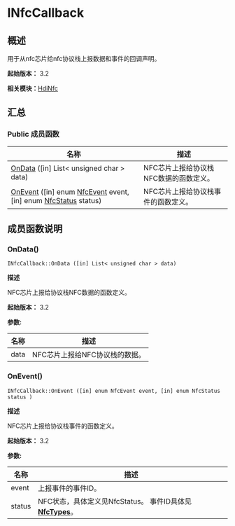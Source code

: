 # INfcCallback


## 概述

用于从nfc芯片给nfc协议栈上报数据和事件的回调声明。

**起始版本：** 3.2

**相关模块：**[HdiNfc](_hdi_nfc_v10.md)


## 汇总


### Public 成员函数

| 名称 | 描述 | 
| -------- | -------- |
| [OnData](#ondata) ([in] List&lt; unsigned char &gt; data) | NFC芯片上报给协议栈NFC数据的函数定义。  | 
| [OnEvent](#onevent) ([in] enum [NfcEvent](_hdi_nfc_v10.md#nfcevent) event, [in] enum [NfcStatus](_hdi_nfc_v10.md#nfcstatus) status) | NFC芯片上报给协议栈事件的函数定义。  | 


## 成员函数说明


### OnData()

```
INfcCallback::OnData ([in] List< unsigned char > data)
```
**描述**

NFC芯片上报给协议栈NFC数据的函数定义。

**起始版本：** 3.2

**参数:**

| 名称 | 描述 | 
| -------- | -------- |
| data | NFC芯片上报给NFC协议栈的数据。 | 


### OnEvent()

```
INfcCallback::OnEvent ([in] enum NfcEvent event, [in] enum NfcStatus status )
```
**描述**

NFC芯片上报给协议栈事件的函数定义。

**起始版本：** 3.2

**参数:**

| 名称 | 描述 | 
| -------- | -------- |
| event | 上报事件的事件ID。  | 
| status | NFC状态，具体定义见NfcStatus。 事件ID具体见 [**NfcTypes**](_nfc_types_8idl_v10.md)。| 
